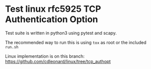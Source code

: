 # Test linux rfc5925 TCP Authentication Option

Test suite is written in python3 using pytest and scapy.

The recommended way to run this is using `tox` as root or the included `run.sh`

Linux implementation is on this branch: https://github.com/cdleonard/linux/tree/tcp_authopt
